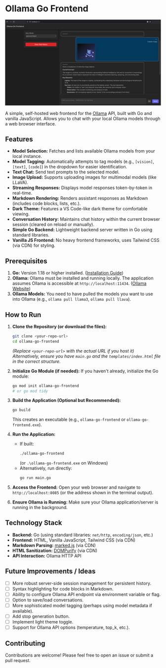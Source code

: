 # Ollama Go Frontend

![Alt text](/screenshot.png?raw=true "Optional Title")

A simple, self-hosted web frontend for the [Ollama](https://ollama.com/) API, built with Go and vanilla JavaScript. Allows you to chat with your local Ollama models through a web browser interface.

## Features

* **Model Selection:** Fetches and lists available Ollama models from your local instance.
* **Model Tagging:** Automatically attempts to tag models (e.g., `[vision]`, `[text]`, `[code]`) in the dropdown for easier identification.
* **Text Chat:** Send text prompts to the selected model.
* **Image Upload:** Supports uploading images for multimodal models (like LLaVA).
* **Streaming Responses:** Displays model responses token-by-token in real-time.
* **Markdown Rendering:** Renders assistant responses as Markdown (includes code blocks, lists, etc.).
* **Dark Theme:** Features a VS Code-like dark theme for comfortable viewing.
* **Conversation History:** Maintains chat history within the current browser session (cleared on reload or manually).
* **Simple Go Backend:** Lightweight backend server written in Go using standard libraries.
* **Vanilla JS Frontend:** No heavy frontend frameworks, uses Tailwind CSS (via CDN) for styling.

## Prerequisites

1.  **Go:** Version 1.18 or higher installed. ([Installation Guide](https://go.dev/doc/install))
2.  **Ollama:** Ollama must be installed and running locally. The application assumes Ollama is accessible at `http://localhost:11434`. ([Ollama Website](https://ollama.com/))
3.  **Ollama Models:** You need to have pulled the models you want to use into Ollama (e.g., `ollama pull llama3`, `ollama pull llava`).

## How to Run

1.  **Clone the Repository (or download the files):**
    ```bash
    git clone <your-repo-url>
    cd ollama-go-frontend
    ```
    *(Replace `<your-repo-url>` with the actual URL if you host it)*
    *Alternatively, ensure you have `main.go` and the `templates/index.html` file in the correct structure.*

2.  **Initialize Go Module (if needed):**
    If you haven't already, initialize the Go module:
    ```bash
    go mod init ollama-go-frontend
    # or go mod tidy
    ```

3.  **Build the Application (Optional but Recommended):**
    ```bash
    go build
    ```
    This creates an executable (e.g., `ollama-go-frontend` or `ollama-go-frontend.exe`).

4.  **Run the Application:**
    * If built:
        ```bash
        ./ollama-go-frontend
        ```
        (or `.\ollama-go-frontend.exe` on Windows)
    * Alternatively, run directly:
        ```bash
        go run main.go
        ```

5.  **Access the Frontend:**
    Open your web browser and navigate to `http://localhost:8085` (or the address shown in the terminal output).

6.  **Ensure Ollama is Running:** Make sure your Ollama application/server is running in the background.

## Technology Stack

* **Backend:** Go (using standard libraries: `net/http`, `encoding/json`, etc.)
* **Frontend:** HTML, Vanilla JavaScript, Tailwind CSS (via CDN)
* **Markdown Parsing:** [marked.js](https://marked.js.org/) (via CDN)
* **HTML Sanitization:** [DOMPurify](https://github.com/cure53/DOMPurify) (via CDN)
* **API Interaction:** Ollama HTTP API

## Future Improvements / Ideas

* [ ] More robust server-side session management for persistent history.
* [ ] Syntax highlighting for code blocks in Markdown.
* [ ] Ability to configure Ollama API endpoint via environment variable or flag.
* [ ] Option to save/load conversations.
* [ ] More sophisticated model tagging (perhaps using model metadata if available).
* [ ] Add stop generation button.
* [ ] Implement light theme toggle.
* [ ] Support for Ollama API options (temperature, top_k, etc.).

## Contributing

Contributions are welcome! Please feel free to open an issue or submit a pull request.
